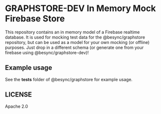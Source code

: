 
# GRAPHSTORE-DEV In Memory Mock Firebase Store

This repository contains an in memory model of a Firebase realtime database.   It is used for mocking test data for the @besync/graphstore repository, but can be used as a model for your own mocking (or offline) purposes.   Just drop in a different schema (or generate one from your firebase using @besync/graphstore-dev)!

## Example usage
See the __tests__ folder of @besync/graphstore for example usage.

## LICENSE

Apache 2.0
